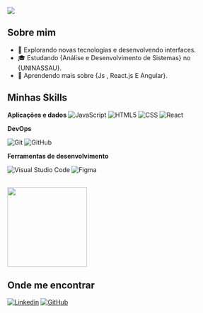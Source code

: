 ![](https://komarev.com/ghpvc/?username=carlosgabriel&color=006bed)

## Sobre mim

- 🤔 Explorando novas tecnologias e desenvolvendo interfaces.
- 🎓 Estudando {Análise e Desenvolvimento de Sistemas} no {UNINASSAU}.
- 🌱 Aprendendo mais sobre {Js , React.js E Angular}.

## Minhas Skills

**Aplicações e dados**
![JavaScript](https://img.shields.io/badge/-JavaScript-333333?style=flat&logo=javascript)
![HTML5](https://img.shields.io/badge/-HTML5-333333?style=flat&logo=HTML5)
![CSS](https://img.shields.io/badge/-CSS-333333?style=flat&logo=CSS3&logoColor=1572B6)
![React](https://img.shields.io/badge/-React-333333?style=flat&logo=react)


**DevOps**

![Git](https://img.shields.io/badge/-Git-333333?style=flat&logo=git)
![GitHub](https://img.shields.io/badge/-GitHub-333333?style=flat&logo=github)

**Ferramentas de desenvolvimento**

![Visual Studio Code](https://img.shields.io/badge/-Visual%20Studio%20Code-333333?style=flat&logo=visual-studio-code&logoColor=007ACC)
![Figma](https://img.shields.io/badge/-Figma-333333?style=flat&logo=figma&logoColor=007ACC)

<br/>

<a href="https://github.com/DevCarl-code" title="Perfil do Carlos">
  <img height="180em" src="https://github-readme-stats.vercel.app/api?username=iuricode&theme=dracula&show_icons=true" />
</a>

## Onde me encontrar

[![Linkedin](https://img.shields.io/badge/-username-blue?style=flat-square&logo=Linkedin&logoColor=white&link=https://www.linkedin.com/in/carlosgabrielferreira/)](https://www.linkedin.com/in/carlosgabrielferreira/)
[![GitHub](https://img.shields.io/github/followers/iuricode?label=follow&style=social)](https://github.com/DevCarl-code)

